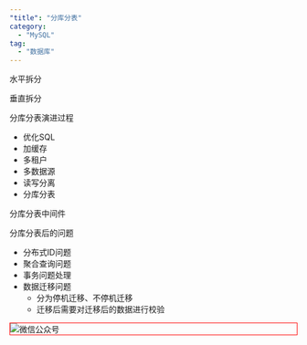 ```yaml
---
"title": "分库分表"
category:
  - "MySQL"
tag:
  - "数据库"
---
```


水平拆分

垂直拆分

分库分表演进过程

- 优化SQL
- 加缓存
- 多租户
- 多数据源
- 读写分离 
- 分库分表 

分库分表中间件

分库分表后的问题
- 分布式ID问题
- 聚合查询问题
- 事务问题处理
- 数据迁移问题
  - 分为停机迁移、不停机迁移
  - 迁移后需要对迁移后的数据进行校验



<img style="border:1px red solid; display:block; margin:0 auto;" src="https://tianqingxiaozhu.oss-cn-shenzhen.aliyuncs.com/img/qrcode.jpg" alt="微信公众号" />


